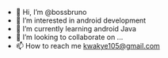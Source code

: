 - 👋 Hi, I’m @bossbruno
- 👀 I’m interested in android development
- 🌱 I’m currently learning android Java
- 💞️ I’m looking to collaborate on ...
- 📫 How to reach me kwakye105@gmail.com

<!---
bossbruno/bossbruno is a ✨ special ✨ repository because its `README.md` (this file) appears on your GitHub profile.
You can click the Preview link to take a look at your changes.
--->
